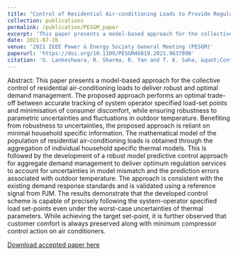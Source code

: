```yaml
---
title: "Control of Residential Air-conditioning Loads to Provide Regulation Services under Uncertainties"
collection: publications
permalink: /publication/PESGM_paper
excerpt: 'This paper presents a model-based approach for the collective control of residential air-conditioning loads to deliver robust and optimal demand management.'
date: 2021-07-26
venue: '2021 IEEE Power & Energy Society General Meeting (PESGM)'
paperurl: 'https://doi.org/10.1109/PESGM46819.2021.9637890'
citation: 'G. Lankeshwara, R. Sharma, R. Yan and T. K. Saha, &quot;Control of Residential Air-conditioning Loads to Provide Regulation Services under Uncertainties,&quot; <i>2021 IEEE Power & Energy Society General Meeting (PESGM)</i>, 2021, pp. 1-5, doi: 10.1109/PESGM46819.2021.9637890.'
---
```


Abstract: This paper presents a model-based approach for the collective control of residential air-conditioning loads to deliver robust and optimal demand management. The proposed approach performs an optimal trade-off between accurate tracking of system operator specified load-set points and minimisation of consumer discomfort, while ensuring robustness to parametric uncertainties and fluctuations in outdoor temperature. Benefiting from robustness to uncertainties, the proposed approach is reliant on minimal household specific information. The mathematical model of the population of residential air-conditioning loads is obtained through the aggregation of individual household specific thermal models. This is followed by the development of a robust model predictive control approach for aggregate demand management to deliver optimum regulation services to account for uncertainties in model mismatch and the prediction errors associated with outdoor temperature. The approach is consistent with the existing demand response standards and is validated using a reference signal from PJM. The results demonstrate that the developed control scheme is capable of precisely following the system-operator specified load set-points even under the worst-case uncertainties of thermal parameters. While achieving the target set-point, it is further observed that customer comfort is always preserved along with minimum compressor control action on air conditioners.

[Download accepted paper here](https://gayanlanke.github.io/files/PESGM_2021_accepted_paper.pdf)

